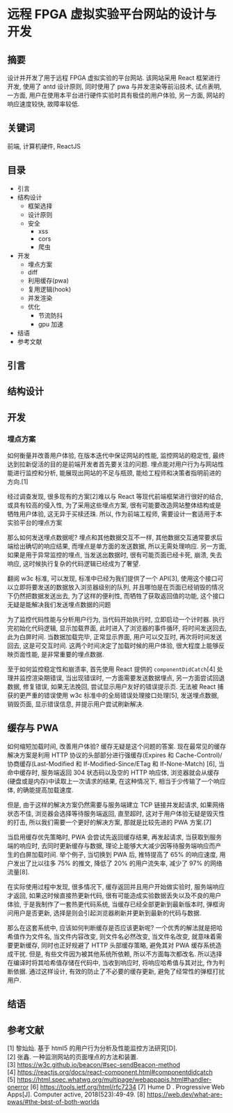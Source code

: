 # 远程 FPGA 虚拟实验平台网站的设计与开发

## 摘要

设计并开发了用于远程 FPGA 虚拟实验的平台网站.
该网站采用 React 框架进行开发, 使用了 antd 设计原则, 同时使用了 pwa 与并发渲染等前沿技术,
试点表明, 一方面, 用户在使用本平台进行硬件实验时具有极佳的用户体验, 另一方面, 网站的响应速度较快, 故障率较低.

## 关键词

前端, 计算机硬件, ReactJS

## 目录

- 引言
- 结构设计
  - 框架选择
  - 设计原则
  - 安全
    - xss
    - cors
    - 爬虫
- 开发
  - 埋点方案
  - diff
  - 利用缓存(pwa)
  - 复用逻辑(hook)
  - 并发渲染
  - 优化
    - 节流防抖
    - gpu 加速
- 结语
- 参考文献

## 引言

## 结构设计

## 开发

### 埋点方案

如何衡量并改善用户体验, 在版本迭代中保证网站的性能, 监控网站的稳定性, 最终达到拉新促活的目的是前端开发者首先要关注的问题.
埋点能对用户行为与网站性能进行监控和分析, 能展现出网站的不足与瓶颈, 能给工程师和决策者指明前进的方向.[1]

经过调查发现, 很多现有的方案[2]难以与 React 等现代前端框架进行很好的结合, 或具有较高的侵入性, 为了采用这些埋点方案, 很有可能要改造网站整体结构或是牺牲用户体验, 这无异于买椟还珠.
所以, 作为前端工程师, 需要设计一套适用于本实验平台的埋点方案

那么如何发送埋点数据呢? 埋点和其他数据交互不一样, 其他数据交互通常要求后端给出确切的响应结果, 而埋点是单方面的发送数据, 所以无需处理响应.
另一方面, 如果是用于异常监控的埋点, 当发送出数据时, 很有可能页面已经卡死, 崩溃, 失去响应, 这时候执行复杂的代码逻辑已经成为了奢望.

翻阅 w3c 标准, 可以发现, 标准中已经为我们提供了一个 API[3], 使用这个接口可以立即将要发送的数据放入浏览器级别的队列, 并且哪怕是在页面已经销毁的情况下仍然把数据发送出去, 为了这样的便利性, 而牺牲了获取返回值的功能, 这个接口无疑是能解决我们发送埋点数据的问题

为了监控代码性能与分析用户行为, 当代码开始执行时, 立即启动一个计时器.
执行完初始化代码逻辑, 显示加载界面, 此时进入了浏览器的事件循环, 将时间发送回去, 此为白屏时间.
当数据加载完毕, 正常显示界面, 用户可以交互时, 再次将时间发送回去, 这是可交互时间.
这两个时间决定了加载时候的用户体验, 很大程度上能够反映页面性能, 是非常重要的埋点数据.

至于如何监控稳定性和崩溃率, 首先使用 React 提供的 `componentDidCatch`[4] 处理并监控渲染期错误, 当出现错误时, 一方面需要发送数据埋点, 另一方面尝试回退数据, 修复错误, 如果无法挽回, 尝试显示用户友好的错误提示页.
无法被 React 捕获的更严重的错误使用 w3c 标准中的全局错误处理接口处理[5], 发送埋点数据, 销毁页面, 显示错误信息, 并提示用户尝试刷新解决.

## 缓存与 PWA

如何缩短加载时间, 改善用户体验? 缓存无疑是这个问题的答案. 现在最常见的缓存解决方案是利用 HTTP 协议的头部部分进行强缓存(Expires 和 Cache-Control)/协商缓存(Last-Modified 和 If-Modified-Since/ETag 和 If-None-Match) [6], 当命中缓存时, 服务端返回 304 状态码以及空的 HTTP 响应体, 浏览器就会从缓存(硬盘或是内存)中读取上一次请求的结果, 在这种情况下, 相当于少传输了一个响应体, 的确能提高加载速度.

但是, 由于这样的解决方案仍然需要与服务端建立 TCP 链接并发起请求, 如果网络状态不佳, 浏览器会选择等待服务端返回, 直至超时, 这对于用户体验无疑是毁灭性的打击, 所以我们需要一个更好的解决方案, 那就是比较先进的 PWA 方案.[7]

当启用缓存优先策略时, PWA 会尝试先返回缓存结果, 再发起请求, 当获取到服务端的响应时, 去同时更新缓存与数据, 理论上能够大大减少因等待服务端响应而产生的白屏加载时间. 举个例子, 当切换到 PWA 后, 推特提高了 65% 的响应速度, 用户发出了比以往多 75% 的推文, 降低了 20% 的用户流失率, 减少了 97% 的网络流量[8].

在实际使用过程中发现, 很多情况下, 缓存返回并且用户开始做实验时, 服务端响应才返回, 如果这时候直接热更新代码, 很有可能造成实验数据丢失以及不良的用户体验, 于是我制作了一套热更代码系统, 当缓存已经全部更新到最新版本时, 弹框询问用户是否更新, 选择是则会引起浏览器刷新并更新到最新的代码与数据.

那么在这套系统中, 应该如何判断缓存是否应该更新呢? 一个优秀的解法就是把哈希值作为文件名, 当文件内容改变, 则文件名必然改变, 当文件名改变, 就意味着需要更新缓存, 同时也正好规避了 HTTP 头部缓存策略, 避免其对 PWA 缓存系统造成干扰. 但是, 有些文件因为被其他系统所依赖, 所以不方面每次都改名. 所以选择在编译时将其哈希值存储在代码中, 当收到响应时, 将响应哈希值与其对比, 作为判断依据. 通过这样设计, 有效的防止了不必要的缓存更新, 避免了经常性的弹框打扰用户.

## 结语

## 参考文献

[1] 黎灿灿. 基于 html5 的用户行为分析及性能监控方法研究[D].  
[2] 张鑫. 一种监测网站的页面埋点的方法和装置.  
[3] <https://w3c.github.io/beacon/#sec-sendBeacon-method>  
[4] <https://reactjs.org/docs/react-component.html#componentdidcatch>  
[5] <https://html.spec.whatwg.org/multipage/webappapis.html#handler-onerror>
[6] <https://tools.ietf.org/html/rfc7234>
[7] Hume D . Progressive Web Apps[J]. Computer active, 2018(523):49-49.
[8] <https://web.dev/what-are-pwas/#the-best-of-both-worlds>
